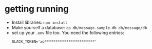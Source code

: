 
# getting running

- Install libraries: `npm install`
- Make yourself a database: `cp db/message.sample.db db/message/db`
- set up your `.env` file too.  You need the following entries:
    ```
    SLACK_TOKEN='xo***********************'

    ```